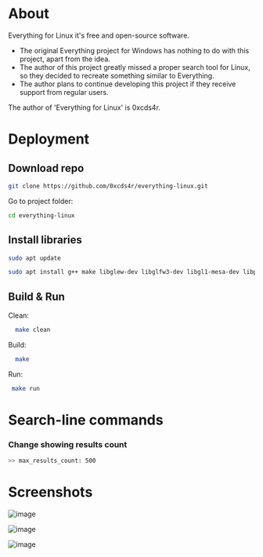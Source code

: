 
# About
Everything for Linux it's free and open-source software.

- The original Everything project for Windows has nothing to do with this project, apart from the idea.
- The author of this project greatly missed a proper search tool for Linux, so they decided to recreate something similar to Everything.
- The author plans to continue developing this project if they receive support from regular users.

The author of 'Everything for Linux' is 0xcds4r.

# Deployment

## Download repo
```bash
git clone https://github.com/0xcds4r/everything-linux.git
```
Go to project folder:
```bash
cd everything-linux
```

## Install libraries

```bash
sudo apt update
```

```bash
sudo apt install g++ make libglew-dev libglfw3-dev libgl1-mesa-dev libpthread-stubs0-dev
```

## Build & Run
Clean:
```bash
  make clean
```
Build:
```bash
  make
 ``` 
 Run:
 ```bash
  make run
```

# Search-line commands

### Change showing results count
```bash
>> max_results_count: 500
```

# Screenshots
![image](https://github.com/user-attachments/assets/a61b28ee-ade1-4dfa-b2cd-92d0eff61b04)

![image](https://github.com/user-attachments/assets/6dad7bd1-d862-4825-9915-9ab26be6cb0f)

![image](https://github.com/user-attachments/assets/0b680763-82cd-4f06-8cb4-9707f8077cb4)


